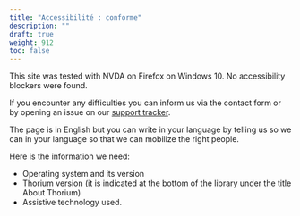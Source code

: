 ```yaml
---
title: "Accessibilité : conforme"
description: ""
draft: true
weight: 912
toc: false
---
```


This site was tested with NVDA on Firefox on Windows 10. No accessibility blockers were found.

If you encounter any difficulties you can inform us via the 
contact form or by opening an issue on our 
[support tracker](https://github.com/edrlab/thorium-reader-doc/issues/new).

The page is in English but you can write in your language by telling us so we can 
in your language so that we can mobilize the right people.

Here is the information we need:

* Operating system and its version
* Thorium version (it is indicated at the bottom of the library under the title About Thorium)
* Assistive technology used.
